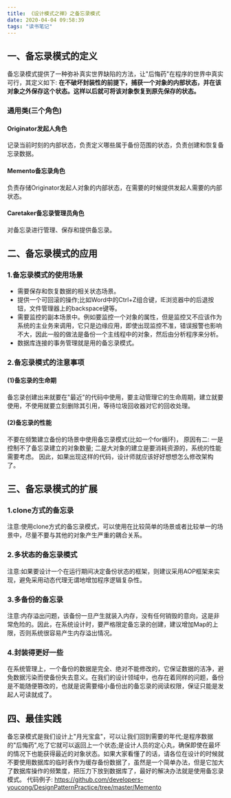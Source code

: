 ```yaml
---
title: 《设计模式之禅》之备忘录模式
date: 2020-04-04 09:58:39
tags: "读书笔记"
---
```


## 一、备忘录模式的定义
备忘录模式提供了一种弥补真实世界缺陷的方法，让"后悔药"在程序的世界中真实可行，其定义如下:
**在不破坏封装性的前提下，捕获一个对象的内部状态，并在该对象之外保存这个状态。这样以后就可将该对象恢复到原先保存的状态。**
<!--more-->
### 通用类(三个角色)

#### Originator发起人角色
记录当前时刻的内部状态，负责定义哪些属于备份范围的状态，负责创建和恢复备忘录数据。

#### Memento备忘录角色
负责存储Originator发起人对象的内部状态，在需要的时候提供发起人需要的内部状态。

#### Caretaker备忘录管理员角色
对备忘录进行管理、保存和提供备忘录。


## 二、备忘录模式的应用


### 1.备忘录模式的使用场景
- 需要保存和恢复数据的相关状态场景。
- 提供一个可回滚的操作;比如Word中的Ctrl+Z组合键，IE浏览器中的后退按钮，文件管理器上的backspace键等。
- 需要监控的副本场景中。例如要监控一个对象的属性，但是监控又不应该作为系统的主业务来调用，它只是边缘应用，即使出现监控不准，错误报警也影响不大，因此一般的做法是备份一个主线程中的对象，然后由分析程序来分析。
- 数据库连接的事务管理就是用的备忘录模式。


### 2.备忘录模式的注意事项

#### (1)备忘录的生命期
备忘录创建出来就要在"最近"的代码中使用，要主动管理它的生命周期，建立就要使用，不使用就要立刻删除其引用，等待垃圾回收器对它的回收处理。

#### (2)备忘录的性能
不要在频繁建立备份的场景中使用备忘录模式(比如一个for循环)，
原因有二:
一是控制不了备忘录建立的对象数量;
二是大对象的建立是要消耗资源的，系统的性能需要考虑。
因此，如果出现这样的代码，设计师就应该好好想想怎么修改架构了。


## 三、备忘录模式的扩展

### 1.clone方式的备忘录
注意:使用clone方式的备忘录模式，可以使用在比较简单的场景或者比较单一的场景中，尽量不要与其他的对象产生严重的耦合关系。

### 2.多状态的备忘录模式
注意:如果要设计一个在运行期间决定备份状态的框架，则建议采用AOP框架来实现，避免采用动态代理无谓地增加程序逻辑复杂性。

### 3.多备份的备忘录
注意:内存溢出问题，该备份一旦产生就装入内存，没有任何销毁的意向，这是非常危险的。因此，在系统设计时，要严格限定备忘录的创建，建议增加Map的上限，否则系统很容易产生内存溢出情况。

### 4.封装得更好一些
在系统管理上，一个备份的数据是完全、绝对不能修改的，它保证数据的洁净，避免数据污染而使备份失去意义。在我们的设计领域中，也存在着同样的问题，备份是不能随便篡改的，也就是说需要缩小备份出的备忘录的阅读权限，保证只能是发起人可读就成了。

## 四、最佳实践
备忘录模式是我们设计上"月光宝盒"，可以让我们回到需要的年代;是程序数据的"后悔药",吃了它就可以返回上一个状态;是设计人员的定心丸，确保即使在最坏的情况下也能获得最近的对象状态。如果大家看懂了的话，请各位在设计的时候就不要使用数据库的临时表作为缓存备份数据了，虽然是一个简单办法，但是它加大了数据库操作的频繁度，把压力下放到数据库了，最好的解决办法就是使用备忘录模式。
代码例子:
https://github.com/developers-youcong/DesignPatternPractice/tree/master/Memento
